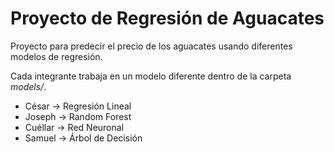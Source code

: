 # Proyecto de Regresión de Aguacates 
Proyecto para predecir el precio de los aguacates usando diferentes modelos de regresión. 
 
Cada integrante trabaja en un modelo diferente dentro de la carpeta *models/*. 
 
- César → Regresión Lineal 
- Joseph → Random Forest 
- Cuéllar → Red Neuronal 
- Samuel → Árbol de Decisión 
